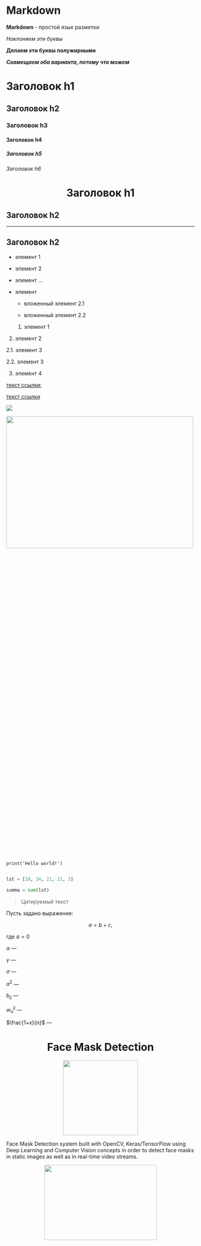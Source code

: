 # Markdown

**Markdown** - простой язык разметки

*Наклоняем эти буквы*

**Делаем эти буквы полужирными**

***Совмещаем оба варианта, потому что можем***

# Заголовок h1

## Заголовок h2

### Заголовок h3

#### Заголовок h4

##### Заголовок h5

###### Заголовок h6

# <center> Заголовок h1 </center>

## Заголовок h2

---

## Заголовок h2

+ элемент 1

- элемент 2

* элемент ...

* элемент

  * вложенный элемент 2.1

  * вложенный элемент 2.2

  1. элемент 1

2. элемент 2

  2.1. элемент 3

  2.2. элемент 3

3. элемент 4

[текст ссылки](http://example.com/link);

[текст ссылки](http://example.com/link "Подсказка")

![](https://i.imgur.com/3uj9teq.png)

<img src=https://i.imgur.com/3uj9teq.png width=500px height=30%>

`print('Hello world!')`

```python

lst = [10, 34, 21, 21, 3]

summa = sum(lst)

```

> Цитируемый текст


Пусть задано выражение:

$$a = b +c,$$

где $a=0$

$\alpha$ — 

$\gamma$ — 

$\sigma$ — 

$a^2$ — 

$b_{ij}$ — 

$w^{ij}_n$ — 

$\frac{1+x}{n}$ — 

# <center> Face Mask Detection

<center> <img src=https://raw.githubusercontent.com/Vrushti24/Face-Mask-Detection/logo/Logo/facemaskdetection.ai%20%40%2051.06%25%20(CMYK_GPU%20Preview)%20%2018-02-2021%2018_33_18%20(2).png width=200 height=200> </center>

Face Mask Detection system built with OpenCV, Keras/TensorFlow using Deep Learning and Computer Vision concepts in order to detect face masks in static images as well as in real-time video streams.

<center> <img src="https://github.com/chandrikadeb7/Face-Mask-Detection/blob/master/Readme_images/Screen%20Shot%202020-05-14%20at%208.49.06%20PM.png?raw=true" width=300 height=200> </center>

